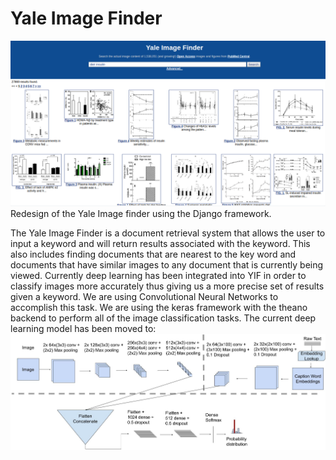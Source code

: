 # Yale Image Finder
![alt text](https://raw.githubusercontent.com/kevkid/YIF/master/YIF.png)
Redesign of the Yale Image finder using the Django framework.

The Yale Image Finder is a document retrieval system that allows the user to input a keyword and will return results associated with the keyword. This also includes finding documents that are nearest to the key word and documents that have similar images to any document that is currently being viewed. Currently deep learning has been integrated into YIF in order to classify images more accurately thus giving us a more precise set of results given a keyword. We are using Convolutional Neural Networks to accomplish this task. We are using the keras framework with the theano backend to perform all of the image classification tasks. The current deep learning model has been moved to:
![alt text](https://raw.githubusercontent.com/kevkid/YIF/master/Model%20Fusion%20Convnet%20Lite.jpg)
